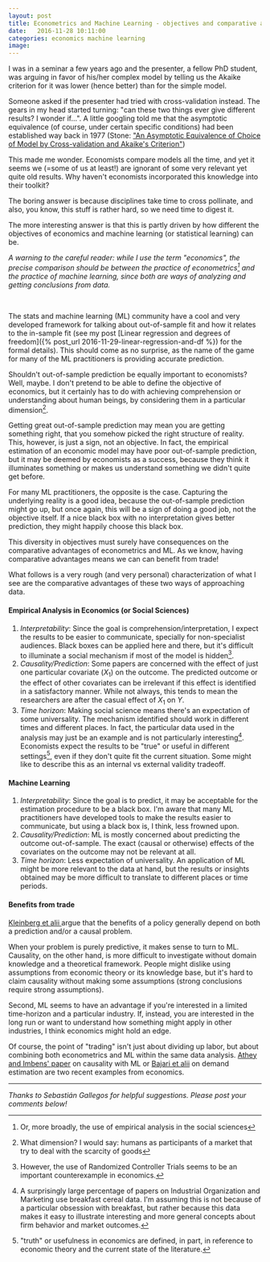```yaml
---
layout: post
title: Econometrics and Machine Learning - objectives and comparative advantages
date:   2016-11-28 10:11:00
categories: economics machine learning
image: 
---
```



I was in a seminar a few years ago and the presenter, a fellow PhD student, was arguing in favor of his/her complex model by telling us the Akaike criterion for it
was lower (hence better) than for the simple model.

Someone asked if the presenter had tried with cross-validation instead. The gears in my head started turning: "can these two things ever give different results? I wonder if...". A little googling told me that the asymptotic equivalence (of course, under certain specific conditions) had been established way back in 1977 (Stone: ["An Asymptotic Equivalence of Choice of Model by Cross-validation and Akaike's Criterion"](http://www.stat.washington.edu/courses/stat527/s13/readings/Stone1977.pdf))

This made me wonder. Economists compare models all the time, and yet it seems we (=some of us at least!) are ignorant of some very relevant yet quite old results. Why haven't economists incorporated this knowledge into their toolkit?

The boring answer is because disciplines take time to cross pollinate, and also, you know, this stuff is rather hard, so we need time to digest it.

The more interesting answer is that this is partly driven by how different the objectives of economics and machine learning (or statistical learning) can be.

<i>A warning to the careful reader: while I use the term "economics", the precise comparison should be between the practice of econometrics[^metrix] and the practice of machine learning, since both are ways of analyzing and getting conclusions from data. </i>

[^metrix]: Or, more broadly, the use of empirical analysis in the social sciences

<br>


The stats and machine learning (ML) community have a cool and very developed framework for talking about out-of-sample fit and how it relates to the in-sample fit (see my post [Linear regression and degrees of freedom]({% post_url 2016-11-29-linear-regression-and-df %}) for the formal details). This should come as no surprise, as the name of the game for many of the ML practitioners is providing accurate prediction. 

Shouldn't out-of-sample prediction be equally important to economists? Well, maybe. I don't pretend to be able to define the objective of economics, but it certainly has to do with achieving comprehension or understanding about human beings, by considering them in a particular dimension[^1].

[^1]: What dimension? I would say: humans as participants of a market that try to deal with the scarcity of goods

Getting great out-of-sample prediction may mean you are getting something right, that you somehow picked the right structure of reality. This, however, is just a sign, not an objective. In fact, the empirical estimation of an economic model may have poor out-of-sample prediction, but it may be deemed by economists as a success, because they think it illuminates something or makes us understand something we didn't quite get before.

For many ML practitioners, the opposite is the case. Capturing the underlying reality is a good idea, because the out-of-sample prediction might go up, but once again, this will be a sign of doing a good job, not the objective itself. If a nice black box with no interpretation gives better prediction, they might happily choose this black box.

This diversity in objectives must surely have consequences on the comparative advantages of econometrics and ML. As we know, having comparative advantages means we can can benefit from trade!

What follows is a very rough (and very personal) characterization of what I see are the comparative advantages of these two ways of approaching data. 

#### Empirical Analysis in Economics (or Social Sciences)

1. *Interpretability*: Since the goal is comprehension/interpretation, I expect the results to be easier to communicate, specially for non-specialist audiences. Black boxes can be applied here and there, but it's difficult to illuminate a social mechanism if most of the model is hidden[^experiments]. 
2. *Causality/Prediction*: Some papers are concerned with the effect of just one particular covariate ($X_1$) on the outcome. The predicted outcome or the effect of other covariates can be irrelevant if this effect is identified in a satisfactory manner. While not always, this tends to mean the researchers are after the casual effect of $X_1$ on $Y$.
3. *Time horizon*: Making social science means there's an expectation of some universality. The mechanism identified should work in different times and different places. In fact, the particular data used in the analysis may just be an example and is not particularly interesting[^2]. Economists expect the results to be "true" or useful in different settings[^truth], even if they don't quite fit the current situation. Some might like to describe this as an internal vs external validity tradeoff.

[^experiments]: However, the use of Randomized Controller Trials seems to be an important counterexample in economics. 

[^2]: A surprisingly large percentage of papers on Industrial Organization and Marketing use breakfast cereal data. I'm assuming this is not because of a particular obsession with breakfast, but rather because this data makes it easy to illustrate interesting and more general concepts about firm behavior and market outcomes.

[^truth]: "truth" or usefulness in economics are defined, in part, in reference to economic theory and the current state of the literature. 

#### Machine Learning

1. *Interpretability*: Since the goal is to predict, it may be acceptable for the estimation procedure to be a black box. I'm aware that many ML practitioners have developed tools to make the results easier to communicate, but using a black box is, I think, less frowned upon.
2. *Causality/Prediction*: ML is mostly concerned about predicting the outcome out-of-sample. The exact (causal or otherwise) effects of the covariates on the outcome may not be relevant at all. 
3. *Time horizon*: Less expectation of universality. An application of ML might be more relevant to the data at hand, but the results or insights obtained may be more difficult to translate to different places or time periods.

#### Benefits from trade

[<it> Kleinberg et alii </it> ](https://www.cs.cornell.edu/home/kleinber/aer15-prediction.pdf) argue that the benefits of a policy generally depend on both a prediction and/or a causal problem.
 
When your problem is purely predictive, it makes sense to turn to ML. Causality, on the other hand, is more difficult to investigate without domain knowledge and a theoretical framework. People might dislike using assumptions from economic theory or its knowledge base, but it's hard to claim causality without making some assumptions (strong conclusions require strong assumptions).

Second, ML seems to have an advantage if you're interested in a limited time-horizon and a particular industry. If, instead, you are interested in the long run or want to understand how something might apply in other industries, I think economics might hold an edge.

Of course, the point of "trading" isn't just about dividing up labor, but about combining both econometrics and ML within the same data analysis. [Athey and Imbens' paper](https://arxiv.org/abs/1504.01132) on causality with ML or [Bajari et alii](http://www.nber.org/papers/w20955) on demand estimation are two recent examples from economics.





------
*Thanks to Sebastián Gallegos for helpful suggestions.
Please post your comments below!*






